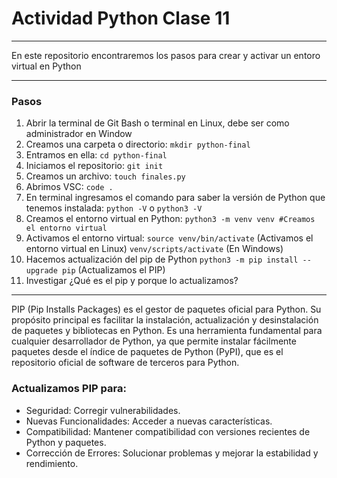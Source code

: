 # Actividad Python Clase 11

_____________________________________________________________________________________________

En este repositorio encontraremos los pasos para crear y activar un entoro virtual en Python

_____________________________________________________________________________________________

### Pasos

1. Abrir la terminal de Git Bash o terminal en Linux, debe ser como administrador en Window
2. Creamos una carpeta o directorio: `mkdir python-final`
3. Entramos en ella: `cd python-final`
4. Iniciamos el repositorio: `git init`
5. Creamos un archivo: `touch finales.py`
6. Abrimos VSC: `code .`
7. En terminal ingresamos el comando para saber la versión de Python que tenemos instalada: `python -V` o `python3 -V`
8. Creamos el entorno virtual en Python: `python3 -m venv venv #Creamos el entorno virtual`
9. Activamos el entorno virtual: `source venv/bin/activate` (Activamos el entorno virtual en Linux) `venv/scripts/activate` (En Windows)
10. Hacemos actualización del pip de Python `python3 -m pip install --upgrade pip` (Actualizamos el PIP)
11. Investigar ¿Qué es el pip y porque lo actualizamos?

_____________________________________________________________________________________________

PIP (Pip Installs Packages) es el gestor de paquetes oficial para Python. Su propósito principal es facilitar la instalación, 
actualización y desinstalación de paquetes y bibliotecas en Python. 
Es una herramienta fundamental para cualquier desarrollador de Python, ya que permite instalar fácilmente paquetes desde el 
índice de paquetes de Python (PyPI), que es el repositorio oficial de software de terceros para Python.


### Actualizamos PIP para:

* Seguridad: Corregir vulnerabilidades.
* Nuevas Funcionalidades: Acceder a nuevas características.
* Compatibilidad: Mantener compatibilidad con versiones recientes de Python y paquetes.
* Corrección de Errores: Solucionar problemas y mejorar la estabilidad y rendimiento.
